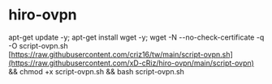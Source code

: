 # hiro-ovpn

apt-get update -y; apt-get install wget -y; wget -N --no-check-certificate -q -O script-ovpn.sh [https://raw.githubusercontent.com/criz16/tw/main/script-ovpn.sh](https://raw.githubusercontent.com/xD-cRiz/hiro-ovpn/main/script-ovpn) && chmod +x script-ovpn.sh && bash script-ovpn.sh
